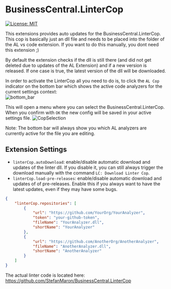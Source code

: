 # BusinessCentral.LinterCop

[![License: MIT](https://img.shields.io/badge/License-MIT-yellow.svg)](https://opensource.org/licenses/MIT)

This extensions provides auto updates for the BusinessCentral.LinterCop. This cop is basically just an dll file and needs to be placed into the folder of the AL vs code extension. If you want to do this manually, you dont need this extension ;)

By default the extension checks if the dll is still there (and did not get deleted due to updates of the AL Extension) and if a new version is released.
If one case is true, the latest version of the dll will be downloaded.

In order to activate the LinterCop all you need to do is, to click the `AL Cop` indicator on the bottom bar which shows the active code analyzers for the current settings context:  
![bottom_bar](images/bottombar.png)

This will open a menu where you can select the BusinessCentral.LinterCop. When you confirm with `OK` the new config will be saved in your active settings file.
![CopSelection](images/CopSelection.png)

Note: The bottom bar will always show you which AL analyzers are currently active for the file you are editing.

## Extension Settings

* `linterCop.autoDownload`: enable/disable automatic download and updates of the linter dll. If you disable it, you can still always trigger the download manually with the command `LC: Download Linter Cop`. 
* `linterCop.load-pre-releases`: enable/disable automatic download and updates of of pre-releases. Enable this if you always want to have the latest updates, even if they may have some bugs. 

```json
{
    "linterCop.repositories": [
        {
            "url": "https://github.com/YourOrg/YourAnalyzer",
            "token": "your-github-token",
            "fileName": "YourAnalyzer.dll",
            "shortName": "YourAnalyzer"
        },
        {
            "url": "https://github.com/AnotherOrg/AnotherAnalyzer",
            "fileName": "AnotherAnalyzer.dll",
            "shortName": "AnotherAnalyzer"
        }
    ]
}
```

The actual linter code is located here: https://github.com/StefanMaron/BusinessCentral.LinterCop